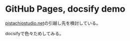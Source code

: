 # GitHub Pages, docsify demo

[pistachiostudio.net](https://pistachiostudio.net/)の引越し先を検討している。

docsifyで色々ためしてみる。
